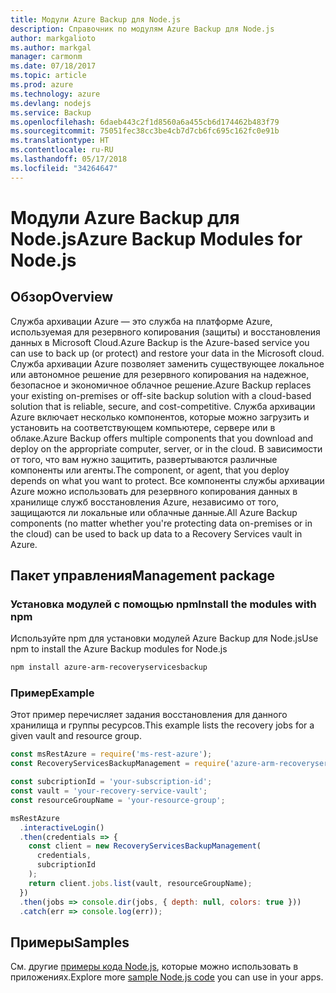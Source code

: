 ```yaml
---
title: Модули Azure Backup для Node.js
description: Справочник по модулям Azure Backup для Node.js
author: markgalioto
ms.author: markgal
manager: carmonm
ms.date: 07/18/2017
ms.topic: article
ms.prod: azure
ms.technology: azure
ms.devlang: nodejs
ms.service: Backup
ms.openlocfilehash: 6daeb443c2f1d8560a6a455cb6d174462b483f79
ms.sourcegitcommit: 75051fec38cc3be4cb7d7cb6fc695c162fc0e91b
ms.translationtype: HT
ms.contentlocale: ru-RU
ms.lasthandoff: 05/17/2018
ms.locfileid: "34264647"
---
```

# <a name="azure-backup-modules-for-nodejs"></a><span data-ttu-id="9efd1-103">Модули Azure Backup для Node.js</span><span class="sxs-lookup"><span data-stu-id="9efd1-103">Azure Backup Modules for Node.js</span></span>

## <a name="overview"></a><span data-ttu-id="9efd1-104">Обзор</span><span class="sxs-lookup"><span data-stu-id="9efd1-104">Overview</span></span>

<span data-ttu-id="9efd1-105">Служба архивации Azure — это служба на платформе Azure, используемая для резервного копирования (защиты) и восстановления данных в Microsoft Cloud.</span><span class="sxs-lookup"><span data-stu-id="9efd1-105">Azure Backup is the Azure-based service you can use to back up (or protect) and restore your data in the Microsoft cloud.</span></span> <span data-ttu-id="9efd1-106">Служба архивации Azure позволяет заменить существующее локальное или автономное решение для резервного копирования на надежное, безопасное и экономичное облачное решение.</span><span class="sxs-lookup"><span data-stu-id="9efd1-106">Azure Backup replaces your existing on-premises or off-site backup solution with a cloud-based solution that is reliable, secure, and cost-competitive.</span></span> <span data-ttu-id="9efd1-107">Служба архивации Azure включает несколько компонентов, которые можно загрузить и установить на соответствующем компьютере, сервере или в облаке.</span><span class="sxs-lookup"><span data-stu-id="9efd1-107">Azure Backup offers multiple components that you download and deploy on the appropriate computer, server, or in the cloud.</span></span> <span data-ttu-id="9efd1-108">В зависимости от того, что вам нужно защитить, развертываются различные компоненты или агенты.</span><span class="sxs-lookup"><span data-stu-id="9efd1-108">The component, or agent, that you deploy depends on what you want to protect.</span></span> <span data-ttu-id="9efd1-109">Все компоненты службы архивации Azure можно использовать для резервного копирования данных в хранилище служб восстановления Azure, независимо от того, защищаются ли локальные или облачные данные.</span><span class="sxs-lookup"><span data-stu-id="9efd1-109">All Azure Backup components (no matter whether you're protecting data on-premises or in the cloud) can be used to back up data to a Recovery Services vault in Azure.</span></span> 

## <a name="management-package"></a><span data-ttu-id="9efd1-110">Пакет управления</span><span class="sxs-lookup"><span data-stu-id="9efd1-110">Management package</span></span>

### <a name="install-the-modules-with-npm"></a><span data-ttu-id="9efd1-111">Установка модулей с помощью npm</span><span class="sxs-lookup"><span data-stu-id="9efd1-111">Install the modules with npm</span></span>

<span data-ttu-id="9efd1-112">Используйте npm для установки модулей Azure Backup для Node.js</span><span class="sxs-lookup"><span data-stu-id="9efd1-112">Use npm to install the Azure Backup modules for Node.js</span></span>

```bash
npm install azure-arm-recoveryservicesbackup
```

### <a name="example"></a><span data-ttu-id="9efd1-113">Пример</span><span class="sxs-lookup"><span data-stu-id="9efd1-113">Example</span></span>

<span data-ttu-id="9efd1-114">Этот пример перечисляет задания восстановления для данного хранилища и группы ресурсов.</span><span class="sxs-lookup"><span data-stu-id="9efd1-114">This example lists the recovery jobs for a given vault and resource group.</span></span>

```javascript
const msRestAzure = require('ms-rest-azure');
const RecoveryServicesBackupManagement = require('azure-arm-recoveryservicesbackup');

const subcriptionId = 'your-subscription-id';
const vault = 'your-recovery-service-vault';
const resourceGroupName = 'your-resource-group';

msRestAzure
  .interactiveLogin()
  .then(credentials => {
    const client = new RecoveryServicesBackupManagement(
      credentials,
      subcriptionId
    );
    return client.jobs.list(vault, resourceGroupName);
  })
  .then(jobs => console.dir(jobs, { depth: null, colors: true }))
  .catch(err => console.log(err));
```

## <a name="samples"></a><span data-ttu-id="9efd1-115">Примеры</span><span class="sxs-lookup"><span data-stu-id="9efd1-115">Samples</span></span>

<span data-ttu-id="9efd1-116">См. другие [примеры кода Node.js](https://azure.microsoft.com/resources/samples/?platform=nodejs), которые можно использовать в приложениях.</span><span class="sxs-lookup"><span data-stu-id="9efd1-116">Explore more [sample Node.js code](https://azure.microsoft.com/resources/samples/?platform=nodejs) you can use in your apps.</span></span>
